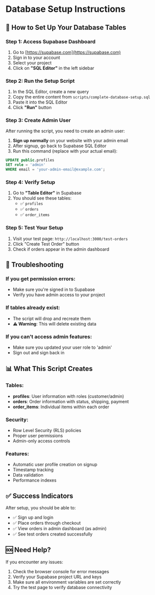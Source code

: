 # Database Setup Instructions

## 🚀 How to Set Up Your Database Tables

### Step 1: Access Supabase Dashboard
1. Go to [https://supabase.com](https://supabase.com)
2. Sign in to your account
3. Select your project
4. Click on **"SQL Editor"** in the left sidebar

### Step 2: Run the Setup Script
1. In the SQL Editor, create a new query
2. Copy the entire content from `scripts/complete-database-setup.sql`
3. Paste it into the SQL Editor
4. Click **"Run"** button

### Step 3: Create Admin User
After running the script, you need to create an admin user:

1. **Sign up normally** on your website with your admin email
2. After signup, go back to Supabase SQL Editor
3. Run this command (replace with your actual email):
```sql
UPDATE public.profiles 
SET role = 'admin' 
WHERE email = 'your-admin-email@example.com';
```

### Step 4: Verify Setup
1. Go to **"Table Editor"** in Supabase
2. You should see these tables:
   - ✅ `profiles`
   - ✅ `orders` 
   - ✅ `order_items`

### Step 5: Test Your Setup
1. Visit your test page: `http://localhost:3000/test-orders`
2. Click "Create Test Order" button
3. Check if orders appear in the admin dashboard

## 🔧 Troubleshooting

### If you get permission errors:
- Make sure you're signed in to Supabase
- Verify you have admin access to your project

### If tables already exist:
- The script will drop and recreate them
- **⚠️ Warning**: This will delete existing data

### If you can't access admin features:
- Make sure you updated your user role to 'admin'
- Sign out and sign back in

## 📊 What This Script Creates

### Tables:
- **profiles**: User information with roles (customer/admin)
- **orders**: Order information with status, shipping, payment
- **order_items**: Individual items within each order

### Security:
- Row Level Security (RLS) policies
- Proper user permissions
- Admin-only access controls

### Features:
- Automatic user profile creation on signup
- Timestamp tracking
- Data validation
- Performance indexes

## ✅ Success Indicators

After setup, you should be able to:
- ✅ Sign up and login
- ✅ Place orders through checkout
- ✅ View orders in admin dashboard (as admin)
- ✅ See test orders created successfully

## 🆘 Need Help?

If you encounter any issues:
1. Check the browser console for error messages
2. Verify your Supabase project URL and keys
3. Make sure all environment variables are set correctly
4. Try the test page to verify database connectivity

